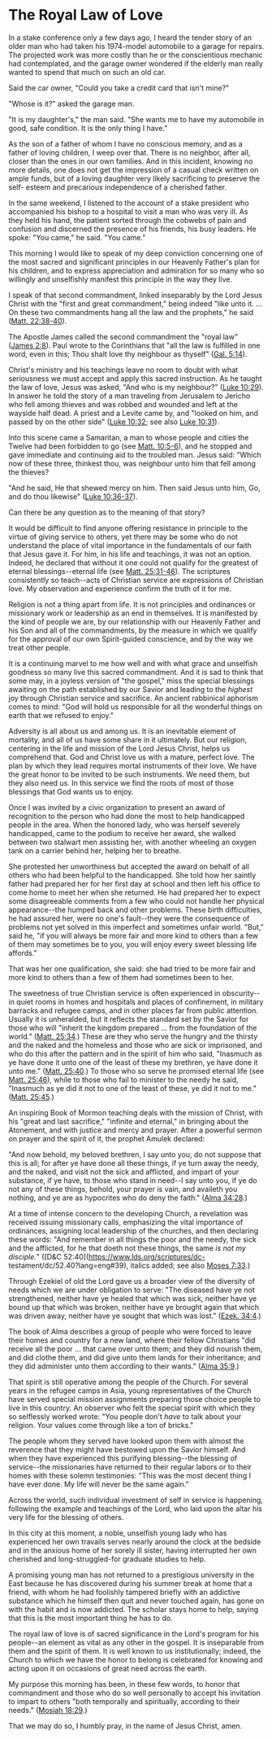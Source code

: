 # The Royal Law of Love

In a stake conference only a few days ago, I heard the tender story of an
older man who had taken his 1974-model automobile to a garage for repairs. The
projected work was more costly than he or the conscientious mechanic had
contemplated, and the garage owner wondered if the elderly man really wanted
to spend that much on such an old car.

Said the car owner, "Could you take a credit card that isn't mine?"

"Whose is it?" asked the garage man.

"It is my daughter's," the man said. "She wants me to have my automobile in
good, safe condition. It is the only thing I have."

As the son of a father of whom I have no conscious memory, and as a father of
loving children, I weep over that. There is no neighbor, after all, closer
than the ones in our own families. And in this incident, knowing no more
details, one does not get the impression of a casual check written on ample
funds, but of a loving daughter very likely sacrificing to preserve the self-
esteem and precarious independence of a cherished father.

In the same weekend, I listened to the account of a stake president who
accompanied his bishop to a hospital to visit a man who was very ill. As they
held his hand, the patient sorted through the cobwebs of pain and confusion
and discerned the presence of his friends, his busy leaders. He spoke: "You
came," he said. "You came."

This morning I would like to speak of my deep conviction concerning one of the
most sacred and significant principles in our Heavenly Father's plan for his
children, and to express appreciation and admiration for so many who so
willingly and unselfishly manifest this principle in the way they live.

I speak of that second commandment, linked inseparably by the Lord Jesus
Christ with the "first and great commandment," being indeed "like unto it. ...
On these two commandments hang all the law and the prophets," he said ([Matt.
22:38-40](https://www.lds.org/scriptures/nt/matt/22.38-40?lang=eng#37)).

The Apostle James called the second commandment the "royal law" ([James
2:8](https://www.lds.org/scriptures/nt/james/2.8?lang=eng#7)). Paul wrote to
the Corinthians that "all the law is fulfilled in one word, even in this; Thou
shalt love thy neighbour as thyself" ([Gal.
5:14](https://www.lds.org/scriptures/nt/gal/5.14?lang=eng#13)).

Christ's ministry and his teachings leave no room to doubt with what
seriousness we must accept and apply this sacred instruction. As he taught the
law of love, Jesus was asked, "And who is my neighbour?" ([Luke
10:29](https://www.lds.org/scriptures/nt/luke/10.29?lang=eng#28)). In answer
he told the story of a man traveling from Jerusalem to Jericho who fell among
thieves and was robbed and wounded and left at the wayside half dead. A priest
and a Levite came by, and "looked on him, and passed by on the other side"
([Luke 10:32](https://www.lds.org/scriptures/nt/luke/10.32?lang=eng#31); see
also [Luke 10:31](https://www.lds.org/scriptures/nt/luke/10.31?lang=eng#30)).

Into this scene came a Samaritan, a man to whose people and cities the Twelve
had been forbidden to go (see [Matt.
10:5-6](https://www.lds.org/scriptures/nt/matt/10.5-6?lang=eng#4)), and he
stopped and gave immediate and continuing aid to the troubled man. Jesus said:
"Which now of these three, thinkest thou, was neighbour unto him that fell
among the thieves?

"And he said, He that shewed mercy on him. Then said Jesus unto him, Go, and
do thou likewise" ([Luke
10:36-37](https://www.lds.org/scriptures/nt/luke/10.36-37?lang=eng#35)).

Can there be any question as to the meaning of that story?

It would be difficult to find anyone offering resistance in principle to the
virtue of giving service to others, yet there may be some who do not
understand the place of vital importance in the fundamentals of our faith that
Jesus gave it. For him, in his life and teachings, it was not an option.
Indeed, he declared that without it one could not qualify for the greatest of
eternal blessings--eternal life (see [Matt.
25:31-46](https://www.lds.org/scriptures/nt/matt/25.31-46?lang=eng#30)). The
scriptures consistently so teach--acts of Christian service are expressions of
Christian love. My observation and experience confirm the truth of it for me.

Religion is not a thing apart from life. It is not principles and ordinances
or missionary work or leadership as an end in themselves. It is manifested by
the kind of people we are, by our relationship with our Heavenly Father and
his Son and all of the commandments, by the measure in which we qualify for
the approval of our own Spirit-guided conscience, and by the way we treat
other people.

It is a continuing marvel to me how well and with what grace and unselfish
goodness so many live this sacred commandment. And it is sad to think that
some may, in a joyless version of "the gospel," miss the special blessings
awaiting on the path established by our Savior and leading to the _highest_
joy through Christian service and sacrifice. An ancient rabbinical aphorism
comes to mind: "God will hold us responsible for all the wonderful things on
earth that we refused to enjoy."

Adversity is all about us and among us. It is an inevitable element of
mortality, and all of us have some share in it ultimately. But our religion,
centering in the life and mission of the Lord Jesus Christ, helps us
comprehend that. God and Christ love us with a mature, perfect love. The plan
by which they lead requires mortal instruments of their love. We have the
great honor to be invited to be such instruments. We need them, but they also
need us. In this service we find the roots of most of those blessings that God
wants us to enjoy.

Once I was invited by a civic organization to present an award of recognition
to the person who had done the most to help handicapped people in the area.
When the honored lady, who was herself severely handicapped, came to the
podium to receive her award, she walked between two stalwart men assisting
her, with another wheeling an oxygen tank on a carrier behind her, helping her
to breathe.

She protested her unworthiness but accepted the award on behalf of all others
who had been helpful to the handicapped. She told how her saintly father had
prepared her for her first day at school and then left his office to come home
to meet her when she returned. He had prepared her to expect some disagreeable
comments from a few who could not handle her physical appearance--the humped
back and other problems. These birth difficulties, he had assured her, were no
one's fault--they were the consequence of problems not yet solved in this
imperfect and sometimes unfair world. "But," said he, "if you will always be
more fair and more kind to others than a few of them may sometimes be to you,
you will enjoy every sweet blessing life affords."

That was her one qualification, she said: she had tried to be more fair and
more kind to others than a few of them had sometimes been to her.

The sweetness of true Christian service is often experienced in obscurity--in
quiet rooms in homes and hospitals and places of confinement, in military
barracks and refugee camps, and in other places far from public attention.
Usually it is unheralded, but it reflects the standard set by the Savior for
those who will "inherit the kingdom prepared ... from the foundation of the
world." ([Matt.
25:34](https://www.lds.org/scriptures/nt/matt/25.34?lang=eng#33).) These are
they who serve the hungry and the thirsty and the naked and the homeless and
those who are sick or imprisoned, and who do this after the pattern and in the
spirit of him who said, "Inasmuch as ye have done it unto one of the least of
these my brethren, ye have done it unto me." ([Matt.
25:40](https://www.lds.org/scriptures/nt/matt/25.40?lang=eng#39).) To those
who so serve he promised eternal life (see [Matt.
25:46](https://www.lds.org/scriptures/nt/matt/25.46?lang=eng#45)), while to
those who fail to minister to the needy he said, "Inasmuch as ye did it not to
one of the least of these, ye did it not to me." ([Matt.
25:45](https://www.lds.org/scriptures/nt/matt/25.45?lang=eng#44).)

An inspiring Book of Mormon teaching deals with the mission of Christ, with
his "great and last sacrifice," "infinite and eternal," in bringing about the
Atonement, and with justice and mercy and prayer. After a powerful sermon on
prayer and the spirit of it, the prophet Amulek declared:

"And now behold, my beloved brethren, I say unto you, do not suppose that this
is all; for after ye have done all these things, if ye turn away the needy,
and the naked, and visit not the sick and afflicted, and impart of your
substance, if ye have, to those who stand in need--I say unto you, if ye do
not any of these things, behold, your prayer is vain, and availeth you
nothing, and ye are as hypocrites who do deny the faith." ([Alma
34:28](https://www.lds.org/scriptures/bofm/alma/34.28?lang=eng#27).)

At a time of intense concern to the developing Church, a revelation was
received issuing missionary calls, emphasizing the vital importance of
ordinances, assigning local leadership of the churches, and then declaring
these words: "And remember in all things the poor and the needy, the sick and
the afflicted, for he that doeth not these things, the same _is not my
disciple._" ([D&amp;C 52:40](https://www.lds.org/scriptures/dc-
testament/dc/52.40?lang=eng#39), italics added; see also [Moses
7:33](https://www.lds.org/scriptures/pgp/moses/7.33?lang=eng#32).)

Through Ezekiel of old the Lord gave us a broader view of the diversity of
needs which we are under obligation to serve: "The diseased have ye not
strengthened, neither have ye healed that which was sick, neither have ye
bound up that which was broken, neither have ye brought again that which was
driven away, neither have ye sought that which was lost." ([Ezek.
34:4](https://www.lds.org/scriptures/ot/ezek/34.4?lang=eng#3).)

The book of Alma describes a group of people who were forced to leave their
homes and country for a new land, where their fellow Christians "did receive
all the poor ... that came over unto them; and they did nourish them, and did
clothe them, and did give unto them lands for their inheritance; and they did
administer unto them according to their wants." ([Alma
35:9](https://www.lds.org/scriptures/bofm/alma/35.9?lang=eng#8).)

That spirit is still operative among the people of the Church. For several
years in the refugee camps in Asia, young representatives of the Church have
served special mission assignments preparing those choice people to live in
this country. An observer who felt the special spirit with which they so
selflessly worked wrote: "You people don't _have_ to talk about your religion.
Your values come through like a ton of bricks."

The people whom they served have looked upon them with almost the reverence
that they might have bestowed upon the Savior himself. And when they have
experienced this purifying blessing--the blessing of service--the missionaries
have returned to their regular labors or to their homes with these solemn
testimonies: "This was the most decent thing I have ever done. My life will
never be the same again."

Across the world, such individual investment of self in service is happening,
following the example and teachings of the Lord, who laid upon the altar his
very life for the blessing of others.

In this city at this moment, a noble, unselfish young lady who has experienced
her own travails serves nearly around the clock at the bedside and in the
anxious home of her sorely ill sister, having interrupted her own cherished
and long-struggled-for graduate studies to help.

A promising young man has not returned to a prestigious university in the East
because he has discovered during his summer break at home that a friend, with
whom he had foolishly tampered briefly with an addictive substance which he
himself then quit and never touched again, has gone on with the habit and is
now addicted. The scholar stays home to help, saying that this is the most
important thing he has to do.

The royal law of love is of sacred significance in the Lord's program for his
people--an element as vital as any other in the gospel. It is inseparable from
them and the spirit of them. It is well known to us institutionally; indeed,
the Church to which we have the honor to belong is celebrated for knowing and
acting upon it on occasions of great need across the earth.

My purpose this morning has been, in these few words, to honor that
commandment and those who do so well personally to accept his invitation to
impart to others "both temporally and spiritually, according to their needs."
([Mosiah
18:29](https://www.lds.org/scriptures/bofm/mosiah/18.29?lang=eng#28).)

That we may do so, I humbly pray, in the name of Jesus Christ, amen.

